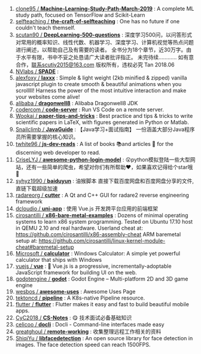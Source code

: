 1. [clone95 / **Machine-Learning-Study-Path-March-2019**](https://github.com/clone95/Machine-Learning-Study-Path-March-2019) : A complete ML study path, focused on TensorFlow and Scikit-Learn
1. [selfteaching / **the-craft-of-selfteaching**](https://github.com/selfteaching/the-craft-of-selfteaching) : One has no future if one couldn't teach themself.
1. [scutan90 / **DeepLearning-500-questions**](https://github.com/scutan90/DeepLearning-500-questions) : 深度学习500问，以问答形式对常用的概率知识、线性代数、机器学习、深度学习、计算机视觉等热点问题进行阐述，以帮助自己及有需要的读者。 全书分为18个章节，近30万字。由于水平有限，书中不妥之处恳请广大读者批评指正。 未完待续............ 如有意合作，联系scutjy2015@163.com 版权所有，违权必究 Tan 2018.06
1. [NVlabs / **SPADE**](https://github.com/NVlabs/SPADE) : 
1. [alexfoxy / **laxxx**](https://github.com/alexfoxy/laxxx) : Simple & light weight (2kb minified & zipped) vanilla javascript plugin to create smooth & beautiful animations when you scrolllll! Harness the power of the most intuitive interaction and make your websites come alive!
1. [alibaba / **dragonwell8**](https://github.com/alibaba/dragonwell8) : Alibaba Dragonwell8 JDK
1. [codercom / **code-server**](https://github.com/codercom/code-server) : Run VS Code on a remote server.
1. [Wookai / **paper-tips-and-tricks**](https://github.com/Wookai/paper-tips-and-tricks) : Best practice and tips & tricks to write scientific papers in LaTeX, with figures generated in Python or Matlab.
1. [Snailclimb / **JavaGuide**](https://github.com/Snailclimb/JavaGuide) : 【Java学习+面试指南】 一份涵盖大部分Java程序员所需要掌握的核心知识。
1. [twhite96 / **js-dev-reads**](https://github.com/twhite96/js-dev-reads) : A list of books 📚and articles 📝 for the discerning web developer to read.
1. [CriseLYJ / **awesome-python-login-model**](https://github.com/CriseLYJ/awesome-python-login-model) : 😮python模拟登陆一些大型网站，还有一些简单的爬虫，希望对你们有所帮助❤️，如果喜欢记得给个star哦🌟
1. [syhyz1990 / **baiduyun**](https://github.com/syhyz1990/baiduyun) : 油猴脚本 直接下载百度网盘和百度网盘分享的文件,直链下载超级加速
1. [radareorg / **cutter**](https://github.com/radareorg/cutter) : A Qt and C++ GUI for radare2 reverse engineering framework
1. [dcloudio / **uni-app**](https://github.com/dcloudio/uni-app) : 使用 Vue.js 开发跨平台应用的前端框架
1. [cirosantilli / **x86-bare-metal-examples**](https://github.com/cirosantilli/x86-bare-metal-examples) : Dozens of minimal operating systems to learn x86 system programming. Tested on Ubuntu 17.10 host in QEMU 2.10 and real hardware. Userland cheat at: https://github.com/cirosantilli/x86-assembly-cheat ARM baremetal setup at: https://github.com/cirosantilli/linux-kernel-module-cheat#baremetal-setup
1. [Microsoft / **calculator**](https://github.com/Microsoft/calculator) : Windows Calculator: A simple yet powerful calculator that ships with Windows
1. [vuejs / **vue**](https://github.com/vuejs/vue) : 🖖 Vue.js is a progressive, incrementally-adoptable JavaScript framework for building UI on the web.
1. [godotengine / **godot**](https://github.com/godotengine/godot) : Godot Engine – Multi-platform 2D and 3D game engine
1. [wesbos / **awesome-uses**](https://github.com/wesbos/awesome-uses) : Awesome Uses Page
1. [tektoncd / **pipeline**](https://github.com/tektoncd/pipeline) : A K8s-native Pipeline resource.
1. [flutter / **flutter**](https://github.com/flutter/flutter) : Flutter makes it easy and fast to build beautiful mobile apps.
1. [CyC2018 / **CS-Notes**](https://github.com/CyC2018/CS-Notes) : 😋 技术面试必备基础知识
1. [celicoo / **docli**](https://github.com/celicoo/docli) : Docli - Command-line interfaces made easy
1. [greatghoul / **remote-working**](https://github.com/greatghoul/remote-working) : 收集整理远程工作相关的资料
1. [ShiqiYu / **libfacedetection**](https://github.com/ShiqiYu/libfacedetection) : An open source library for face detection in images. The face detection speed can reach 1500FPS.